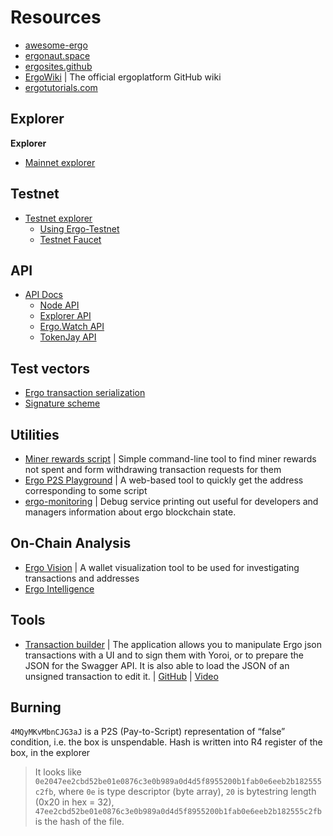 # Resources

- [awesome-ergo](https://github.com/ergoplatform/awesome-ergo)
- [ergonaut.space](https://ergonaut.space/)
- [ergosites.github](https://ergosites.github.io/)
- [ErgoWiki](https://github.com/ergoplatform/ergo/wiki) | The official ergoplatform GitHub wiki
- [ergotutorials.com](https://ergotutorials.com/)

## Explorer

**Explorer**

- [Mainnet explorer](https://explorer.ergoplatform.com/)

## Testnet

- [Testnet explorer](https://testnet.ergoplatform.com/)
  - [Using Ergo-Testnet](https://github.com/ergoplatform/ergo/wiki/Ergo-Testnet)
  - [Testnet Faucet](https://testnet.ergofaucet.org/)

## API

- [API Docs](https://api.ergoplatform.com/api/v1/docs/)
  - [Node API](https://git.io/fjqwb)
  - [Explorer API](https://git.io/fjqwN)
  - [Ergo.Watch API](https://ergo.watch/api/v0/docs)
  - [TokenJay API](https://api.tokenjay.app/swagger-ui/index.html;jsessionid=59429AD4DF081E2E3450C2834095D427?attribute=redirectWithRedirectView)

## Test vectors

- [Ergo transaction serialization](https://git.io/fjqwX)
- [Signature scheme](https://git.io/fjqwH)

## Utilities

- [Miner rewards script](https://github.com/lorien/ergotools) | Simple command-line tool to find miner rewards not spent and form withdrawing transaction requests for them
- [Ergo P2S Playground](https://wallet.plutomonkey.com/p2s/?source=dHJ1ZQ==) | A web-based tool to quickly get the address corresponding to some script  
- [ergo-monitoring](https://github.com/SabaunT/ergo-monitoring) | Debug service printing out useful for developers and managers information about ergo blockchain state.

## On-Chain Analysis

- [Ergo Vision](https://github.com/CryptoCream/ErgoVision) | A wallet visualization tool to be used for investigating transactions and addresses
- [Ergo Intelligence](https://github.com/Eeysirhc/ergo_intelligence)

## Tools

- [Transaction builder](https://transaction-builder.ergo.ga/) |  The application allows you to manipulate Ergo json transactions with a UI and to sign them with Yoroi, or to prepare the JSON for the Swagger API. It is also able to load the JSON of an unsigned transaction to edit it.  | [GitHub](https://github.com/ThierryM1212/transaction-builder/)  | [Video](https://youtu.be/0VhfY7osT2k)

## Burning

`4MQyMKvMbnCJG3aJ` is a P2S (Pay-to-Script) representation of “false” condition, i.e. the box is unspendable. Hash is written into R4 register of the box, in the explorer 

> It looks like `0e2047ee2cbd52be01e0876c3e0b989a0d4d5f8955200b1fab0e6eeb2b182555c2fb`, where `0e` is type descriptor (byte array), `20` is bytestring length (0x20 in hex = 32), `47ee2cbd52be01e0876c3e0b989a0d4d5f8955200b1fab0e6eeb2b182555c2fb` is the hash of the file.





